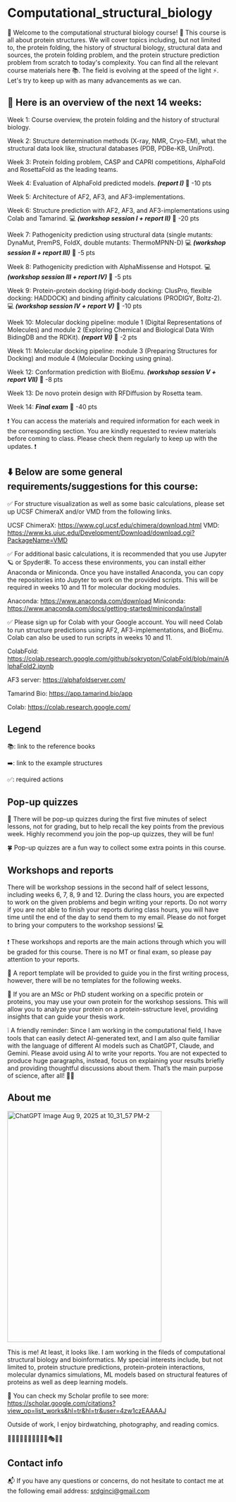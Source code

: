 # Computational_structural_biology
🙌 Welcome to the computational structural biology course! 🧬 This course is all about protein structures. We will cover topics including, but not limited to, the protein folding, the history of structural biology, structural data and sources, the protein folding problem, and the protein structure prediction problem from scratch to today's complexity. You can find all the relevant course materials here 📚. The field is evolving at the speed of the light ⚡️. Let's try to keep up with as many advancements as we can.

## 👀 Here is an overview of the next 14 weeks:

 Week 1: Course overview, the protein folding and the history of structural biology. 
 
 Week 2: Structure determination methods (X-ray, NMR, Cryo-EM), what the structural data look like, structural databases (PDB, PDBe-KB, UniProt).

 Week 3: Protein folding problem, CASP and CAPRI competitions, AlphaFold and RosettaFold as the leading teams.
 
 Week 4: Evaluation of AlphaFold predicted models.  ***(report I)*** 📝 -10 pts
 
 Week 5: Architecture of AF2, AF3, and AF3-implementations. 
 
 Week 6: Structure prediction with AF2, AF3, and AF3-implementations using Colab and Tamarind. 💻 ***(workshop session I + report II)*** 📝 -20 pts
 
 Week 7: Pathogenicity prediction using structural data (single mutants: DynaMut, PremPS, FoldX, double mutants: ThermoMPNN-D) 💻 ***(workshop session II + report III)*** 📝 -5 pts
 
 Week 8: Pathogenicity prediction with AlphaMissense and Hotspot. 💻 ***(workshop session III + report IV)*** 📝 -5 pts
 
 Week 9: Protein-protein docking (rigid-body docking: ClusPro, flexible docking: HADDOCK) and binding affinity calculations (PRODIGY, Boltz-2). 💻 ***(workshop session IV + report V)*** 📝  -10 pts
 
 Week 10: Molecular docking pipeline: module 1 (Digital Representations of Molecules) and module 2 (Exploring Chemical and Biological Data With BidingDB and the RDKit).  ***(report VI)*** 📝 -2 pts
 
 Week 11: Molecular docking pipeline: module 3 (Preparing Structures for Docking) and module 4 (Molecular Docking using gnina).
 
 Week 12: Conformation prediction with BioEmu. ***(workshop session V + report VII)*** 📝 -8 pts
 
 Week 13: De novo protein design with RFDiffusion by Rosetta team.
 
 Week 14: ***Final exam*** 📝 -40 pts




❗️ You can access the materials and required information for each week in the corresponding section. You are kindly requested to review materials before coming to class. Please check them regularly to keep up with the updates. ❗️


## ⬇️ Below are some general requirements/suggestions for this course:

✅ For structure visualization as well as some basic calculations, please set up UCSF ChimeraX and/or VMD from the following links.

UCSF ChimeraX: https://www.cgl.ucsf.edu/chimera/download.html
VMD: https://www.ks.uiuc.edu/Development/Download/download.cgi?PackageName=VMD

✅ For additional basic calculations, it is recommended that you use Jupyter🪐 or Spyder🕸️. To access these environments, you can install either Anaconda or Miniconda. Once you have installed Anaconda, you can copy the repositories into Jupyter to work on the provided scripts. This will be required in weeks 10 and 11 for molecular docking modules.

Anaconda: https://www.anaconda.com/download
Miniconda: https://www.anaconda.com/docs/getting-started/miniconda/install

✅ Please sign up for Colab with your Google account. You will need Colab to run structure predictions using AF2, AF3-implementations, and BioEmu. Colab can also be used to run scripts in weeks 10 and 11.

ColabFold: https://colab.research.google.com/github/sokrypton/ColabFold/blob/main/AlphaFold2.ipynb

AF3 server: https://alphafoldserver.com/

Tamarind Bio: https://app.tamarind.bio/app

Colab: https://colab.research.google.com/

## Legend

📚: link to the reference books

➡️: link to the example structures

✅: required actions

## Pop-up quizzes 
🔮 There will be pop-up quizzes during the first five minutes of select lessons, not for grading, but to help recall the key points from the previous week. Highly recommend you join the pop-up quizzes, they will be fun!

🍀 Pop-up quizzes are a fun way to collect some extra points in this course.

## Workshops and reports 

There will be workshop sessions in the second half of select lessons, including weeks 6, 7, 8, 9 and 12. During the class hours, you are expected to work on the given problems and begin writing your reports. Do not worry if you are not able to finish your reports during class hours, you will have time until the end of the day to send them to my email.  Please do not forget to bring your computers to the workshop sessions! 💻

❗️ These workshops and reports are the main actions through which you will be graded for this course. There is no MT or final exam, so please pay attention to your reports.

📝 A report template will be provided to guide you in the first writing process, however, there will be no templates for the following weeks.

📎 If you are an MSc or PhD student working on a specific protein or proteins, you may use your own protein for the workshop sessions. This will allow you to analyze your protein on a protein-sstructure level, providing insights that can guide your thesis work. 

❕ A friendly reminder: Since I am working in the computational field, I have tools that can easily detect AI-generated text, and I am also quite familiar with the language of different AI models such as ChatGPT, Claude, and Gemini. Please avoid using AI to write your reports. You are not expected to produce huge paragraphs, instead, focus on explaining your results briefly and providing thoughtful discussions about them. That’s the main purpose of science, after all! 👩‍🔬

## About me
<img width="350" height="525" alt="ChatGPT Image Aug 9, 2025 at 10_31_57 PM-2" src="https://github.com/user-attachments/assets/f57236cd-a7a0-46db-936f-bed1ff484384" />

This is me! At least, it looks like. I am working in the fileds of computational structural biology and bioinformatics. My special interests include, but not limited to, protein structure predictions, protein-protein interactions, molecular dynamics simulations, ML models based on structural features of proteins as well as deep learning models. 

👤 You can check my Scholar profile to see more: https://scholar.google.com/citations?view_op=list_works&hl=tr&hl=tr&user=4zw1czEAAAAJ

Outside of work, I enjoy birdwatching, photography, and reading comics.

🌈🧛‍♂️🪿🏐🏊‍♀️🎼🧬📖🎭🤿🤓

## Contact info
📬 If you have any questions or concerns, do not hesitate to contact me at the following email address: srdginci@gmail.com
